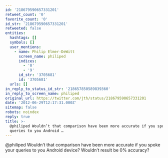 ```yaml
---
id: '218679590657331201'
retweet_count: '0'
favorite_count: '0'
id_str: '218679590657331201'
retweeted: false
entities:
  hashtags: []
  symbols: []
  user_mentions:
    - name: Philip Elmer-DeWitt
      screen_name: philiped
      indices:
        - '0'
        - '9'
      id_str: '3705681'
      id: '3705681'
  urls: []
in_reply_to_status_id_str: '218657850589839360'
in_reply_to_screen_name: philiped
original_url: https://twitter.com/jth/status/218679590657331201
date: '2012-06-29T12:17:31.000Z'
sitemap: false
robots: noindex
reply: true
title: >-
  @philiped Wouldn’t that comparison have been more accurate if you spoke your
  queries to you Android …
---
```


@philiped Wouldn’t that comparison have been more accurate if you spoke your queries to you Android device? Wouldn’t result be 0% accuracy?